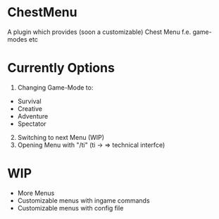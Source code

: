 # ChestMenu
A plugin which provides (soon a customizable) Chest Menu f.e. game-modes etc

# Currently Options
1. Changing Game-Mode to:
- Survival
- Creative
- Adventure
- Spectator
2. Switching to next Menu (WIP)
3. Opening Menu with "/ti" (ti -> => technical interfce)

# WIP

- More Menus
- Customizable menus with ingame commands
- Customizable menus with config file
